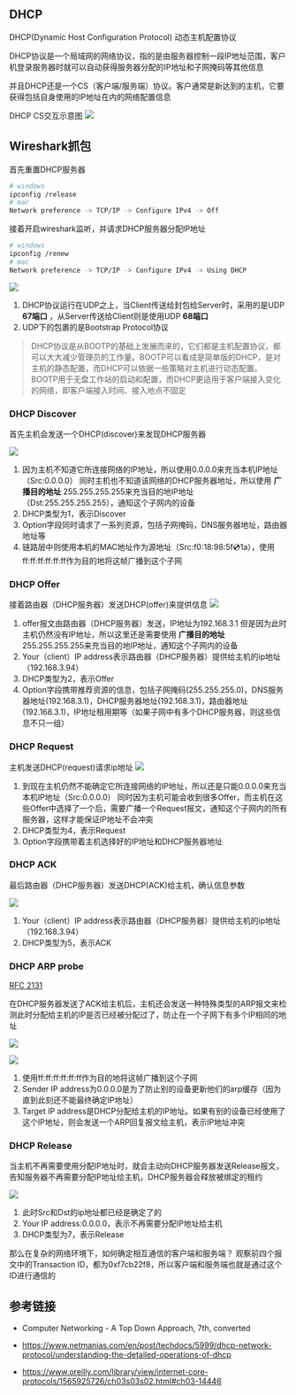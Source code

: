## DHCP

DHCP(Dynamic Host Configuration Protocol) 动态主机配置协议

DHCP协议是一个局域网的网络协议，指的是由服务器控制一段IP地址范围，客户机登录服务器时就可以自动获得服务器分配的IP地址和子网掩码等其他信息

并且DHCP还是一个CS（客户端/服务端）协议。客户通常是新达到的主机，它要获得包括自身使用的IP地址在内的网络配置信息

DHCP CS交互示意图
![](img/dhcp/1.png)

## Wireshark抓包

首先重置DHCP服务器
``` sh
# windows 
ipconfig /release
# mac
Network preference -> TCP/IP -> Configure IPv4 -> Off
```

接着开启wireshark监听，并请求DHCP服务器分配IP地址
``` sh
# windows
ipconfig /renew
# mac
Network preference -> TCP/IP -> Configure IPv4 -> Using DHCP
```

![](img/dhcp/2.png)

1. DHCP协议运行在UDP之上，当Client传送给封包给Server时，采用的是UDP **67端口** ，从Server传送给Client则是使用UDP **68端口**
2. UDP下的包裹的是Bootstrap Protocol协议

>DHCP协议是从BOOTP的基础上发展而来的，它们都是主机配置协议，都可以大大减少管理员的工作量。BOOTP可以看成是简单版的DHCP，是对主机的静态配置，而DHCP可以依据一些策略对主机进行动态配置。BOOTP用于无盘工作站的启动和配置，而DHCP更适用于客户端接入变化的网络，即客户端接入时间、接入地点不固定

### DHCP Discover
首先主机会发送一个DHCP(discover)来发现DHCP服务器

![](img/dhcp/3.png)

1. 因为主机不知道它所连接网络的IP地址，所以使用0.0.0.0来充当本机IP地址（Src:0.0.0.0）
同时主机也不知道该网络的DHCP服务器地址，所以使用 **广播目的地址** 255.255.255.255来充当目的地IP地址（Dst:255.255.255.255），通知这个子网内的设备
2. DHCP类型为1，表示Discover
3. Option字段同时请求了一系列资源，包括子网掩码，DNS服务器地址，路由器地址等
4. 链路层中则使用本机的MAC地址作为源地址（Src:f0:18:98:5f:cd:1a），使用ff:ff:ff:ff:ff:ff作为目的地将这帧广播到这个子网

### DHCP Offer
接着路由器（DHCP服务器）发送DHCP(offer)来提供信息
![](img/dhcp/4.png)

1. offer报文由路由器（DHCP服务器）发送，IP地址为192.168.3.1 
但是因为此时主机仍然没有IP地址，所以这里还是需要使用 **广播目的地址** 255.255.255.255来充当目的地IP地址，通知这个子网内的设备
2. Your（client）IP address表示路由器（DHCP服务器）提供给主机的ip地址（192.168.3.94）
3. DHCP类型为2，表示Offer
4. Option字段携带推荐资源的信息，包括子网掩码(255.255.255.0)，DNS服务器地址(192.168.3.1)，DHCP服务器地址(192.168.3.1)，路由器地址(192.168.3.1)，IP地址租用期等（如果子网中有多个DHCP服务器，则这些信息不只一组）

### DHCP Request
主机发送DHCP(request)请求ip地址
![](img/dhcp/5.png)

1. 到现在主机仍然不能确定它所连接网络的IP地址，所以还是只能0.0.0.0来充当本机IP地址（Src:0.0.0.0）
同时因为主机可能会收到很多Offer，而主机在这些Offer中选择了一个后，需要广播一个Request报文，通知这个子网内的所有服务器，这样才能保证IP地址不会冲突
2. DHCP类型为4，表示Request
3. Option字段携带着主机选择好的IP地址和DHCP服务器地址

### DHCP ACK
最后路由器（DHCP服务器）发送DHCP(ACK)给主机，确认信息参数

![](img/dhcp/6.png)
1. Your（client）IP address表示路由器（DHCP服务器）提供给主机的ip地址（192.168.3.94）
2. DHCP类型为5，表示ACK

### DHCP ARP probe
[RFC 2131](https://tools.ietf.org/html/rfc2131#section-2.2)

在DHCP服务器发送了ACK给主机后，主机还会发送一种特殊类型的ARP报文来检测此时分配给主机的IP是否已经被分配过了，防止在一个子网下有多个IP相同的地址

![](img/dhcp/8.png)

![](img/dhcp/9.png)
1. 使用ff:ff:ff:ff:ff:ff作为目的地将这帧广播到这个子网
2. Sender IP address为0.0.0.0是为了防止别的设备更新他们的arp缓存（因为直到此刻还不能最终确定IP地址）
3. Target IP address是DHCP分配给主机的IP地址。如果有别的设备已经使用了这个IP地址，则会发送一个ARP回复报文给主机，表示IP地址冲突

### DHCP Release
当主机不再需要使用分配IP地址时，就会主动向DHCP服务器发送Release报文，告知服务器不再需要分配IP地址给主机，DHCP服务器会释放被绑定的租约

![](img/dhcp/7.png)

1. 此时Src和Dst的ip地址都已经是确定了的
2. Your IP address:0.0.0.0，表示不再需要分配IP地址给主机
3. DHCP类型为7，表示Release

那么在复杂的网络环境下，如何确定相互通信的客户端和服务端？
观察前四个报文中的Transaction ID，都为0xf7cb22f8，所以客户端和服务端也就是通过这个ID进行通信的

## 参考链接

* Computer Networking - A Top Down Approach, 7th, converted

* https://www.netmanias.com/en/post/techdocs/5999/dhcp-network-protocol/understanding-the-detailed-operations-of-dhcp

* https://www.oreilly.com/library/view/internet-core-protocols/1565925726/ch03s03s02.html#ch03-14446
